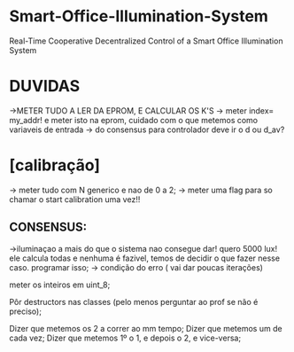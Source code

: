 # Smart-Office-Illumination-System
Real-Time Cooperative Decentralized Control of a Smart Office Illumination System


# DUVIDAS

->METER TUDO A LER DA EPROM, E CALCULAR OS K'S
-> meter index= my_addr! e meter isto na eprom, cuidado com o que metemos como variaveis de entrada
-> do consensus para controlador deve ir o d ou d_av?

# [calibração]
-> meter tudo com N generico e nao de 0 a 2;
-> meter uma flag para so chamar o start calibration uma vez!!


## CONSENSUS:
->iluminaçao a mais do que o sistema nao consegue dar! quero 5000 lux! ele calcula todas e nenhuma é fazivel, temos de decidir o que fazer nesse caso. programar isso;
-> condição do erro ( vai dar poucas iterações)

meter os inteiros em uint_8;

Pôr destructors nas classes (pelo menos perguntar ao prof se não é preciso);

[DIZER CASOS QUE ESTIVEMOS A TESTAR ]:
->CALIBRAÇÃO:
Dizer que metemos os 2 a correr ao mm tempo;
Dizer que metemos um de cada vez;
Dizer que metemos 1º o 1, e depois o 2, e vice-versa;
